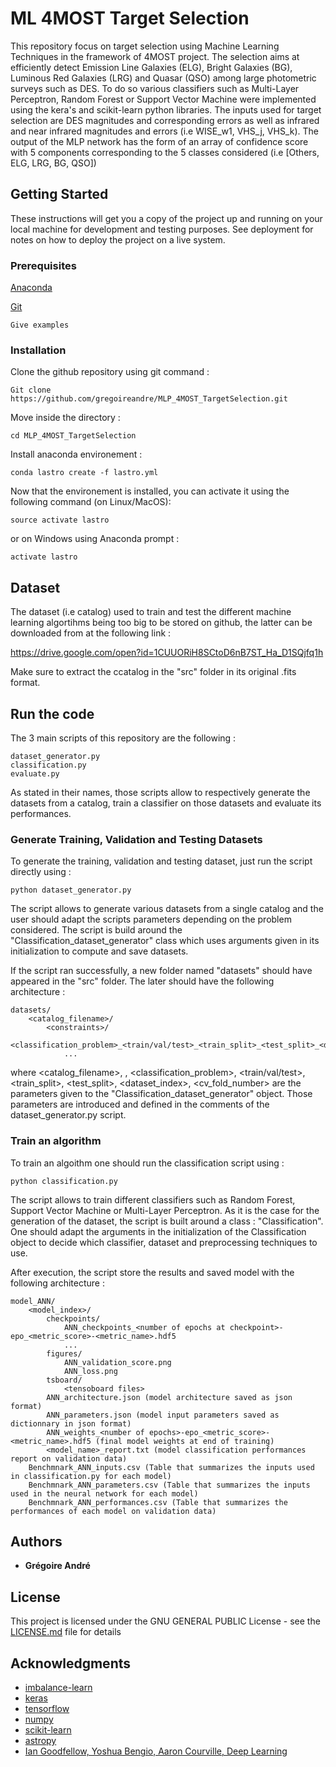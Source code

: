 # ML 4MOST Target Selection

This repository focus on target selection using Machine Learning Techniques in the framework of 4MOST project.
The selection aims at efficiently detect Emission Line Galaxies (ELG), Bright Galaxies (BG), Luminous Red Galaxies (LRG) and Quasar (QSO) among large photometric surveys such as DES.
To do so various classifiers such as Multi-Layer Perceptron, Random Forest or Support Vector Machine were implemented using the kera's and scikit-learn python libraries.
The inputs used for target selection are DES magnitudes and corresponding errors as well as infrared and near infrared magnitudes and errors (i.e WISE_w1, VHS_j, VHS_k).
The output of the MLP network has the form of an array of confidence score with 5 components corresponding to the 5 classes considered (i.e [Others, ELG, LRG, BG, QSO])

## Getting Started

These instructions will get you a copy of the project up and running on your local machine for development and testing purposes. See deployment for notes on how to deploy the project on a live system.

### Prerequisites

[Anaconda](https://www.anaconda.com/download/)

[Git](https://git-scm.com/downloads)

```
Give examples
```

### Installation

Clone the github repository using git command :

```
Git clone https://github.com/gregoireandre/MLP_4MOST_TargetSelection.git
```

Move inside the directory :

```
cd MLP_4MOST_TargetSelection
```

Install anaconda environement :

```
conda lastro create -f lastro.yml
```

Now that the environement is installed, you can activate it using the following command (on Linux/MacOS):

```
source activate lastro
```

or on Windows using Anaconda prompt :


```
activate lastro
```

## Dataset

The dataset (i.e catalog) used to train and test the different machine learning algortihms being too big to be stored on github, the latter can be downloaded from at the following link :

https://drive.google.com/open?id=1CUUORiH8SCtoD6nB7ST_Ha_D1SQjfq1h

Make sure to extract the ccatalog in the "src" folder in its original .fits format.

## Run the code

The 3 main scripts of this repository are the following :

```
dataset_generator.py
classification.py
evaluate.py
```

As stated in their names, those scripts allow to respectively generate the datasets from a catalog,  train a classifier on those datasets and evaluate its performances.

### Generate Training, Validation and Testing Datasets

To generate the training, validation and testing dataset, just run the script directly using :

```
python dataset_generator.py
```

The script allows to generate various datasets from a single catalog and the user should adapt the scripts parameters depending on the problem considered.
The script is build around the "Classification_dataset_generator" class which uses arguments given in its initialization to compute and save datasets.

If the script ran successfully, a new folder named "datasets" should have appeared in the "src" folder.
The later should have the following architecture :

```
datasets/
	<catalog_filename>/
		<constraints>/
			<classification_problem>_<train/val/test>_<train_split>_<test_split>_<dataset_index>_<cv_fold_number>.fits
			...
```

where <catalog_filename>, <constraints>, <classification_problem>, <train/val/test>, <train_split>, <test_split>, <dataset_index>, <cv_fold_number> are the parameters given to the "Classification_dataset_generator" object. Those parameters are introduced and defined in the comments of the dataset_generator.py script.

### Train an algorithm

To train an algoithm one should run the classification script using :

```
python classification.py
```

The script allows to train different classifiers such as Random Forest, Support Vector Machine or Multi-Layer Perceptron.
As it is the case for the generation of the dataset, the script is built around a class : "Classification".
One should adapt the arguments in the initialization of the Classification object to decide which classifier, dataset and preprocessing techniques to use.

After execution, the script store the results and saved model with the following architecture :

```
model_ANN/
	<model_index>/
		checkpoints/
			ANN_checkpoints_<number of epochs at checkpoint>-epo_<metric_score>-<metric_name>.hdf5
			...
		figures/
			ANN_validation_score.png
			ANN_loss.png
		tsboard/
			<tensoboard files>
		ANN_architecture.json (model architecture saved as json format)
		ANN_parameters.json (model input parameters saved as dictionnary in json format)
		ANN_weights_<number of epochs>-epo_<metric_score>-<metric_name>.hdf5 (final model weights at end of training)
		<model_name>_report.txt (model classification performances report on validation data)
	Benchmnark_ANN_inputs.csv (Table that summarizes the inputs used in classification.py for each model)
	Benchmnark_ANN_parameters.csv (Table that summarizes the inputs used in the neural network for each model)
	Benchmnark_ANN_performances.csv (Table that summarizes the performances of each model on validation data)
```

## Authors

* **Grégoire André**

## License

This project is licensed under the GNU GENERAL PUBLIC License - see the [LICENSE.md](LICENSE.md) file for details

## Acknowledgments

* [imbalance-learn](https://imbalanced-learn.readthedocs.io/en/stable/index.html)
* [keras](https://keras.io/)
* [tensorflow](https://www.tensorflow.org/)
* [numpy](http://www.numpy.org/)
* [scikit-learn](http://scikit-learn.org)
* [astropy](http://www.astropy.org/)
* [Ian Goodfellow, Yoshua Bengio, Aaron Courville, Deep Learning](https://www.deeplearningbook.org/)
